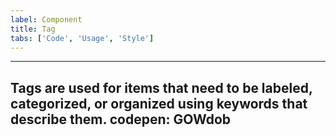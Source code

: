 ```yaml
---
label: Component
title: Tag
tabs: ['Code', 'Usage', 'Style']
---
```


---
<page-intro>**Tags** are used for items that need to be labeled, categorized, or organized using keywords that describe them.</page-intro>
codepen: GOWdob
---
